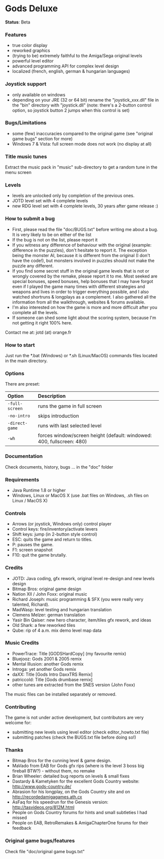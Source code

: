 # Gods Deluxe

**Status**: Beta

### Features
- true color display
- reworked graphics
- (trying to be) extremely faithful to the Amiga/Sega original levels
- powerful level editor
- advanced programming API for complex level design
- localized (french, english, german & hungarian languages)

### Joystick support
- only available on windows
- depending on your JRE (32 or 64 bit) rename the "joystick_xxx.dll" file in the "bin" directory with "joystick.dll"
  (note: there's a 2-button control option, so joystick button 2 jumps when this control is set)
  
### Bugs/Limitations
- some (few) inaccuracies compared to the original game (see "original game bugs" section for more)
- Windows 7 & Vista: full screen mode does not work (no display at all)

### Title music tunes
Extract the music pack in "music" sub-directory to get a random tune in the menu screen

### Levels
- levels are unlocked only by completion of the previous ones.
- JOTD level set with 4 complete levels
- new RDG level set with 4 complete levels, 30 years after game release :)

### How to submit a bug
- First, please read the file "doc/BUGS.txt" before writing me about a bug. It is very likely to be on
  either of the list
- If the bug is not on the list, please report it
- If you witness any difference of behaviour with the original (example: difference in the puzzles),
  don't hesitate to report it. The exception being the monster AI,  because it is different from the
  original (I don't have the code!), but monsters involved in puzzles should not make the puzzle any
  different.
- If you find some secret stuff in the original game levels that is not or wrongly covered by the remake,
  please report it to me. Most seeked are special bonuses, speed bonuses, help bonuses that I may have
  forgot even if I played the game many times with different strategies and weapons and lives in order to
  trigger everything possible, and I also watched shortruns & longplays as a complement. I also gathered
  all the information from all the walkthrough, websites & forums available.
- I'm also interested on how the game is more and more difficult after you complete all the levels.
- If someone can shed some light about the scoring system, because I'm not getting it right 100% here.

Contact me at: jotd (at) orange.fr

### How to start
Just run the *.bat (Windows) or *.sh (Linux/MacOS) commands files located in the main directory.

### Options
There are preset:

| Option            | Description                                                           |
| :---------------- | :-------------------------------------------------------------------- |
| `-full-screen`    | runs the game in full screen                                          |
| `-no-intro`       | skips introduction                                                    |
| `-direct-game`    | runs with last selected level                                         |
| `-wh`             | forces window/screen height (default: windowed: 400, fullscreen: 480) |

### Documentation
Check documents, history, bugs ... in the "doc" folder

### Requirements
- Java Runtime 1.8 or higher
- Windows, Linux or MacOS X (use .bat files on Windows, .sh files on Linux / MacOS X)

### Controls
- Arrows (or joystick, Windows only) control player
- Control keys: fire/inventory/activate levers
- Shift keys: jump (in 2-button style control)
- ESC: quits the game and return to titles.
- P:   pauses the game.
- F1:  screen snapshot
- F10: quit the game brutally.

### Credits
- JOTD: Java coding, gfx rework, original level re-design and new levels design
- Bitmap Bros: original game design
- Nation XII / John Foxx: original music
- Richard Joseph: music programming & SFX (you were really very talented, Richard).
- MadWasp: level testing and hungarian translation
- Clemens Melzer: german translation
- Yasir Bin Qaiser: new hero character, item/tiles gfx rework, and ideas
- Old Shark: a few reworked tiles
- Qube: rip of 4 a.m. mix demo level map data

### Music Credits
- PowerTrace: Title [GODSHardCopy] (my favourite remix)
- Bluejooz: Gods 2001 & 2005 remix
- Mental Illusion: another Gods remix
- Introga: yet another Gods remix
- daXX: Title [Gods Intro DaxxTRS Remix]
- patriccold: Title [Gods drumbase remix]
- other tunes are extracted from the SNES version (John Foxx)

The music files can be installed separately or removed.

### Contributing
The game is not under active development, but contributors are very welcome for:
- submitting new levels using level editor (check editor_howto.txt file)
- submitting patches (check the BUGS.txt file before doing so!)

### Thanks
- Bitmap Bros for the cunning level & game design.
- MaVado from EAB for Gods gfx rips (where is the level 3 boss big fireball BTW?) - without them, no remake
- Brian Wheeler: detailed bug reports on levels & small fixes
- Dastardy & Kametyken for the excellent Gods Country website: http://www.gods-country.de/
- Abrasion for his longplay, on the Gods Country site and on http://recordedamigagames.ath.cx
- AsFaq for his speedrun for the Genesis version: http://tasvideos.org/812M.html
- People on Gods Country forums for hints and small subtleties I had missed
- People on EAB, RetroRemakes & AmigaChapterOne forums for their feedback

### Original game bugs/features
Check file "doc/original game bugs.txt"

